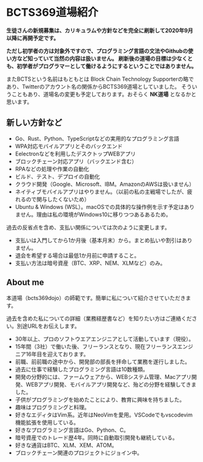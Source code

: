 # BCTS369道場紹介

**生徒さんの新規募集は、カリキュラムや方針などを完全に刷新して2020年9月以降に再開予定です。**

**ただし初学者の方は対象外ですので、プログラミング言語の文法やGithubの使い方など知っていて当然の内容は扱いません。
刷新後の道場の目標は少なくとも、初学者がプログラマーとして働けるようにするということではありません。**

またBCTSという名前はもともとは Block Chain Technology Supporterの略であり、Twitterのアカウント名の関係からBCTS369道場としていました。
そういうこともあり、道場名の変更も予定しております。おそらく **NK道場** となるかと思います。

## 新しい方針など

- Go、Rust、Python、TypeScriptなどの実用的なプログラミング言語
- WPA対応モバイルアプリとそのバックエンド
- Eelectronなどを利用したデスクトップWEBアプリ
- ブロックチェーン対応アプリ（バックエンド含む）
- RPAなどの処理や作業の自動化
- ビルド、テスト、デプロイの自動化
- クラウド開発（Google、Microsoft、IBM。AmazonのAWSは扱いません）
- ネイティブモバイルアプリはやりません。（以前の私の主戦場でしたが、疲れるので関与したくないため）
- Ubuntu & Windows (WSL）。macOSでの具体的な操作例を示す予定はありません。理由は私の環境がWindows10に移りつつあるあるため。

過去の反省点を含め、支払い関係については次のように変更します。

- 支払いは入門してから1か月後（基本月末）から。まとめ払いや割引はありません。
- 退会を希望する場合は最低1か月前に申請すること。
- 支払い方法は暗号資産（BTC、XRP、NEM、XLMなど）のみ。

## About me

本道場（bcts369dojo）の師範です。簡単に私について紹介させていただきます。

過去を含めた私についての詳細（業務経歴書など）を知りたい方はご連絡ください。別途URLをお伝えします。

- 30年以上、プロのソフトウエアエンジニアとして活動しています（現役）。
- 15年間（3社）で働いた後、フリーランスとなり、現在フリーランスエンジニア16年目を迎えております。
- 前職、前前職の途中から、開発部の部長を拝命して業務を遂行しました。
- 過去に仕事で経験したプログラミング言語は10数種類。
- 開発の分野的には、ファームウェアから、WEBシステム管理、Macアプリ開発、WEBアプリ開発、モバイルアプリ開発など、殆どの分野を経験してきました。
- 子供がプログラミングを始めたことにより、教育に興味を持ちました。
- 趣味はプログラミングと料理。
- 好きなエディタはVim系。近年はNeoVimを愛用。VSCodeでもvscodevim機能拡張を使用している。
- 好きなプログラミング言語はGo、Python、C。
- 暗号資産でのトレード歴4年。同時に自動取引開発も継続している。
- 好きな通貨はBTC、XLM、XEM、ATOM。
- ブロックチェーン関連のプロジェクトにジョイン中。

